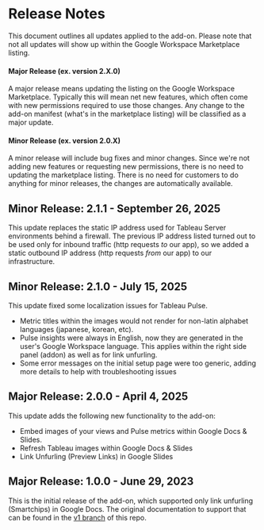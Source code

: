 # Release Notes
This document outlines all updates applied to the add-on.  Please note that not all updates will show up within the Google Workspace Marketplace listing. 

#### Major Release (ex. version 2.X.0)
A major release means updating the listing on the Google Workspace Marketplace.  Typically this will mean net new features, which often come with new permissions required to use those changes.  Any change to the add-on manifest (what's in the marketplace listing) will be classified as a major update.  

#### Minor Release (ex. version 2.0.X)
A minor release will include bug fixes and minor changes.  Since we're not adding new features or requesting new permissions, there is no need to updating the marketplace listing.  There is no need for customers to do anything for minor releases, the changes are automatically available.

## Minor Release: 2.1.1 - September 26, 2025
This update replaces the static IP address used for Tableau Server environments behind a firewall.  The previous IP address listed turned out to be used only for inbound traffic (http requests _to_ our app), so we added a static outbound IP address (http requests _from_ our app) to our infrastructure.  

## Minor Release: 2.1.0 - July 15, 2025
This update fixed some localization issues for Tableau Pulse.
* Metric titles within the images would not render for non-latin alphabet languages (japanese, korean, etc).
* Pulse insights were always in English, now they are generated in the user's Google Workspace language.  This applies within the right side panel (addon) as well as for link unfurling.
* Some error messages on the initial setup page were too generic, adding more details to help with troubleshooting issues

## Major Release: 2.0.0 - April 4, 2025
This update adds the following new functionality to the add-on:
* Embed images of your views and Pulse metrics within Google Docs & Slides.
* Refresh Tableau images within Google Docs & Slides
* Link Unfurling (Preview Links) in Google Slides


## Major Release: 1.0.0 - June 29, 2023
This is the initial release of the add-on, which supported only link unfurling (Smartchips) in Google Docs.  The original documentation to support that can be found in the [v1 branch](https://github.com/tableau/tableau-google-workspace-integration/tree/v1) of this repo.
